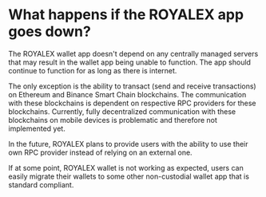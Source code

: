 # What happens if the ROYALEX app goes down?

The ROYALEX wallet app doesn't depend on any centrally managed servers that may result in the wallet app being unable to function. The app should continue to function for as long as there is internet.

The only exception is the ability to transact (send and receive transactions) on Ethereum and Binance Smart Chain blockchains. The communication with these blockchains is dependent on respective RPC providers for these blockchains. Currently, fully decentralized communication with these blockchains on mobile devices is problematic and therefore not implemented yet.

In the future, ROYALEX plans to provide users with the ability to use their own RPC provider instead of relying on an external one.

If at some point, ROYALEX wallet is not working as expected, users can easily migrate their wallets to some other non-custodial wallet app that is standard compliant.
